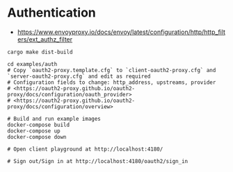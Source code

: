 # Authentication

-   <https://www.envoyproxy.io/docs/envoy/latest/configuration/http/http_filters/ext_authz_filter>

```shell
cargo make dist-build

cd examples/auth
# Copy `oauth2-proxy.template.cfg` to `client-oauth2-proxy.cfg` and `server-oauth2-proxy.cfg` and edit as required
# Configuration fields to change: http_address, upstreams, provider
# <https://oauth2-proxy.github.io/oauth2-proxy/docs/configuration/oauth_provider>
# <https://oauth2-proxy.github.io/oauth2-proxy/docs/configuration/overview>

# Build and run example images
docker-compose build
docker-compose up
docker-compose down

# Open client playground at http://localhost:4180/

# Sign out/Sign in at http://localhost:4180/oauth2/sign_in
```
